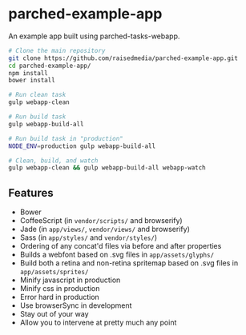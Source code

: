 parched-example-app
===================

An example app built using parched-tasks-webapp.

```bash
# Clone the main repository
git clone https://github.com/raisedmedia/parched-example-app.git
cd parched-example-app/
npm install
bower install

# Run clean task
gulp webapp-clean

# Run build task
gulp webapp-build-all

# Run build task in "production"
NODE_ENV=production gulp webapp-build-all

# Clean, build, and watch
gulp webapp-clean && gulp webapp-build-all webapp-watch
```

Features
--------

- Bower
- CoffeeScript (in `vendor/scripts/` and browserify)
- Jade (in `app/views/`, `vendor/views/` and browserify)
- Sass (in `app/styles/` and `vendor/styles/`)
- Ordering of any concat'd files via before and after properties
- Builds a webfont based on .svg files in `app/assets/glyphs/`
- Build both a retina and non-retina spritemap based on .svg files in `app/assets/sprites/`
- Minify javascript in production
- Minify css in production
- Error hard in production
- Use browserSync in development
- Stay out of your way
- Allow you to intervene at pretty much any point
